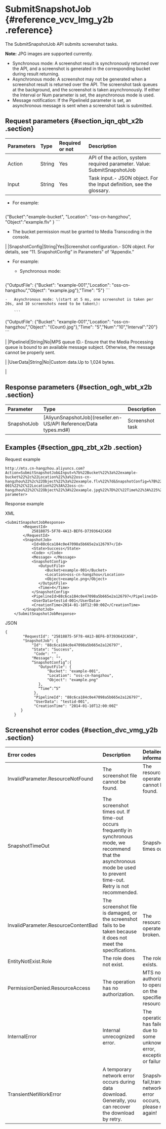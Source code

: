 # SubmitSnapshotJob {#reference_vcv_lmg_y2b .reference}

The SubmitSnapshotJob API submits screenshot tasks.

**Note:** JPG images are supported currently.

-   Synchronous mode: A screenshot result is synchronously returned over the API, and a screenshot is generated in the corresponding bucket during result returning.
-   Asynchronous mode: A screenshot may not be generated when a screenshot result is returned over the API. The screenshot task queues at the background, and the screenshot is taken asynchronously. If either the Interval or Num parameter is set, the asynchronous mode is used.
-   Message notification: If the PipelineId parameter is set, an asynchronous message is sent when a screenshot task is submitted.

## Request parameters {#section_iqn_qbt_x2b .section}

|Parameters|Type|Required or not|Description|
|:---------|:---|:--------------|:----------|
|Action|String|Yes|API of the action, system required parameter. Value: SubmitSnapshotJob|
|Input|String|Yes|Task input.-   JSON object. For the Input definition, see the glossary.
-   For example:

    ```
{"Bucket":"example-bucket", "Location": "oss-cn-hangzhou",
              "Object":"example.flv" }
    ```

-   The bucket permission must be granted to Media Transcoding in the console.

|
|SnapshotConfig|String|Yes|Screenshot configuration.-   SON object. For details, see “11. SnapshotConfig” in Parameters” of “Appendix.”
-   For example:
    -   Synchronous mode:

        ```
{"OutputFile": {"Bucket": "example-001","Location":
              "oss-cn-hangzhou","Object": "example.jpg"},"Time": "5"}
        ```

    -   Asynchronous mode: \(start at 5 ms, one screenshot is taken per 20s, and 10 screenshots need to be taken\):

        ```
{"OutputFile": {"Bucket": "example-001","Location":
              "oss-cn-hangzhou","Object": "{Count}.jpg"},"Time":
              "5","Num":"10","Interval":"20"}
        ```


|
|PipelineId|String|No|MPS queue ID.-   Ensure that the Media Processing queue is bound to an available message subject. Otherwise, the message cannot be properly sent.

|
|UserData|String|No|Custom data.Up to 1,024 bytes.

|

## Response parameters {#section_ogh_wbt_x2b .section}

|Parameter|Type|Description|
|:--------|:---|:----------|
|SnapshotJob|[AliyunSnapshotJob](reseller.en-US/API Reference/Data types.md#)|Screenshot task|

## Examples {#section_gpq_zbt_x2b .section}

Request example

```
http://mts.cn-hangzhou.aliyuncs.com?Action=SubmitSnapshotJob&Input=%7b%22Bucket%22%3a%22example-bucket%22%2c%22Location%22%3a%22oss-cn-hangzhou%22%2c%22Object%22%3a%22example.flv%22%7d&SnapshotConfig=%7B%22OutputFile%22%3A%7B%22Bucket%22%3A%22example-001%22%2C%22Location%22%3A%22oss-cn-hangzhou%22%2C%22Object%22%3A%22example.jpg%22%7D%2C%22Time%22%3A%225%22%7D&PipelineId=88c6ca184c0e47098a5b665e2a126797<Public parameter>
```

Response example

XML

```
<SubmitSnapshotJobResponse>
        <RequestId>
            25818875-5F78-4A13-BEF6-D7393642CA58
        </RequestId>
        <SnapshotJob>
            <Id>88c6ca184c0e47098a5b665e2a126797</Id>
            <State>Success</State>
            <Code> </Code>
            <Message> </Message>
            <SnapshotConfig>
               <OutputFile>
                  <Bucket>example-001</Bucket>
                  <Location>oss-cn-hangzhou</Location>
                  <Object>example.png</Object>
               </OutputFile>
               <Time>4</Time>
            </SnapshotConfig>
            <PipelineId>88c6ca184c0e47098a5b665e2a126797</PipelineId>
            <UserData>testid-001</UserData>
            <CreationTime>2014-01-10T12:00:00Z</CreationTime>
        </SnapshotJob>
    </SubmitSnapshotJobResponse>
```

JSON

```
{
        "RequestId": "25818875-5F78-4A13-BEF6-D7393642CA58",
        "SnapshotJob": {
            "Id": "88c6ca184c0e47098a5b665e2a126797",
            "State": "Success",
             "Code": "",
            "Message": "",
            “SnapshotConfig”:{
               "OutputFile": {
                   "Bucket": "example-001",
                   "Location": "oss-cn-hangzhou",
                   "Object": "example.png"
               },
               “Time”:”5”
             },
             "PipelineId": "88c6ca184c0e47098a5b665e2a126797",
             "UserData": "testid-001",
             "CreationTime": "2014-01-10T12:00:00Z"
       }
    }
```

## Screenshot error codes {#section_dvc_vmg_y2b .section}

|Error codes|Description|Detailed information|
|:----------|:----------|:-------------------|
|InvalidParameter.ResourceNotFound|The screenshot file cannot be found.|The resource operated cannot be found.|
|SnapshotTimeOut|The screenshot times out. If time-out occurs frequently in synchronous mode, we recommend that the asynchronous mode be used to prevent time-out. Retry is not recommended.|Snapshot times out.|
|InvalidParameter.ResourceContentBad|The screenshot file is damaged, or the screenshot fails to be taken because it does not meet the specifications.|The resource operated is broken.|
|EntityNotExist.Role|The role does not exist.|The role not exists.|
|PermissionDenied.ResourceAccess|The operation has no authorization.|MTS not authorized to operate on the specified resource.|
|InternalError|Internal unrecognized error.|The operation has failed due to some unknown error, exception or failure.|
|TransientNetWorkError|A temporary network error occurs during data download. Generally, you can recover the download by retry.|Snapshot fail,transient network error occurs, please retry again!|

